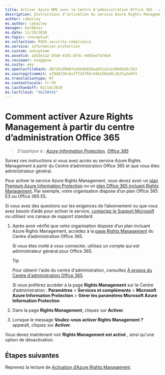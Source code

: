 ```yaml
---
title: Activer Azure RMS avec le Centre d’administration Office 365 - AIP
description: Instructions d’activation du service Azure Rights Management quand vous utilisez la nouvelle version du Centre d’administration Office 365.
author: cabailey
ms.author: cabailey
manager: barbkess
ms.date: 11/29/2018
ms.topic: conceptual
ms.collection: M365-security-compliance
ms.service: information-protection
ms.custom: askipteam
ms.assetid: a2b3e1a2-59a0-4191-bf4c-4485ae7a70a9
ms.reviewer: esaggese
ms.suite: ems
ms.openlocfilehash: d072b2d9b87a366d6828aa831a2ce200d420c3b3
ms.sourcegitcommit: a78d4236cbeff743703c44b150e69c1625a2e9f4
ms.translationtype: HT
ms.contentlocale: fr-FR
ms.lasthandoff: 02/14/2019
ms.locfileid: "56258916"
---
```

# <a name="how-to-activate-azure-rights-management-from-the-office-365-admin-center"></a>Comment activer Azure Rights Management à partir du centre d’administration Office 365

>*S’applique à : [Azure Information Protection](https://azure.microsoft.com/pricing/details/information-protection), [Office 365](https://download.microsoft.com/download/E/C/F/ECF42E71-4EC0-48FF-AA00-577AC14D5B5C/Azure_Information_Protection_licensing_datasheet_EN-US.pdf)*

Suivez ces instructions si vous avez accès au service Azure Rights Management à partir du Centre d’administration Office 365 et que vous êtes administrateur général. 

Pour activer le service Azure Rights Management, vous devez avoir un [plan Premium Azure Information Protection](https://www.microsoft.com/cloud-platform/azure-information-protection-pricing) ou un [plan Office 365 incluant Rights Management](https://download.microsoft.com/download/E/C/F/ECF42E71-4EC0-48FF-AA00-577AC14D5B5C/Azure_Information_Protection_licensing_datasheet_EN-US.pdf). Par exemple, votre organisation dispose d’un plan Office 365 E3 ou Office 365 E5. 

Si vous avez des questions sur les exigences de l’abonnement ou que vous avez besoin d’aide pour activer le service, [contactez le Support Microsoft](information-support.md#to-contact-microsoft-support) ou utilisez vos canaux de support standard.

1. Après avoir vérifié que votre organisation dispose d’un plan incluant Azure Rights Management, accédez à la [page Rights Management](https://account.activedirectory.windowsazure.com/RmsOnline/Manage.aspx) du Centre d’administration Office 365.
    
    Si vous êtes invité à vous connecter, utilisez un compte qui est administrateur général pour Office 365.
    
    > [!TIP]
    > Pour obtenir l'aide du centre d'administration, consultez [À propos du Centre d'administration Office 365](https://support.office.com/article/About-the-Office-365-Admin-Center-758befc4-0888-4009-9f14-0d147402fd23).
    
    Si vous préférez accéder à la page **Rights Management** sur le Centre d’administration : **Paramètres** > **Services et compléments** > **Microsoft Azure Information Protection** > **Gérer les paramètres Microsoft Azure Information Protection**

2. Dans la page **Rights Management**, cliquez sur **Activer**.

3. Lorsque le message **Voulez-vous activer Rights Management ?** apparaît, cliquez sur **Activer**.

Vous devez maintenant voir **Rights Management est activé** , ainsi qu'une option de désactivation.

## <a name="next-steps"></a>Étapes suivantes
Reprenez la lecture de [Activation d’Azure Rights Management](activate-service.md#configuring-onboarding-controls-for-a-phased-deployment).

